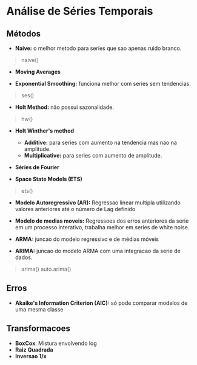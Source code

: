 # Análise de Séries Temporais

## Métodos
* **Naive:** o melhor metodo para series que sao apenas ruido branco.
> naive()

* **Moving Averages**

* **Exponential Smoothing:** funciona melhor com series sem tendencias. 
> ses()
* **Holt Method:** não possui sazonalidade.
> hw()

* **Holt Winther's method**
    * **Additive:** para series com aumento na tendencia mas nao na amplitude.
    * **Multiplicative:** para series com aumento de amplitude.

* **Séries de Fourier**

* **Space State Models (ETS)**
> ets()

* **Modelo Autoregressivo (AR):** Regressao linear multipla utilizando valores anteriores até o número de Lag definido

* **Modelo de medias moveis:** Regressoes dos erros anteriores da serie em um processo interativo, trabalha melhor em series de white noise.

* **ARMA:** juncao do modelo regressivo e de médias móveis

* **ARIMA:** juncao do modelo ARMA com uma integracao da serie de dados.
> arima()
> auto.arima()

## Erros

* **Akaike's Information Criterion (AIC):** só pode comparar modelos de uma mesma classe

## Transformacoes
* **BoxCox**: Mistura envolvendo log
* **Raiz Quadrada**
* **Inversao 1/x**

